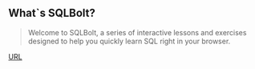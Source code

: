 ## What`s  SQLBolt?

> Welcome to SQLBolt, a series of interactive lessons and exercises designed to help you quickly learn SQL right in your browser.

[URL](https://sqlbolt.com/)


